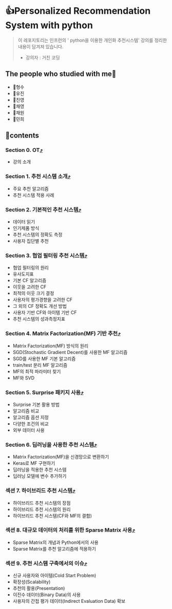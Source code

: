 # 👍Personalized Recommendation System with python

> 이 레포지토리는 인프런의 ' python을 이용한 개인화 추천시스템' 강의를 정리한 내용이 담겨져 있습니다. 
>
> * 강의자 : 거친 코딩

## The people who studied with me🤝

* 🤝형수
* 🤝유진
* 🤝진영
* 🤝채영
* 🤝채원
* 🤝민희

## 📑contents<a id="contents"></a>

### Section 0. OT[⤴️](#contents)

* 강의 소개

### Section 1. 추천 시스템 소개[⤴️](#contents)

* 주요 추천 알고리즘
* 추천 시스템 적용 사례

### Section 2. 기본적인 추천 시스템[⤴️](#contents)

* 데이터 읽기
* 인기제품 방식
* 추천 시스템의 정확도 측정
* 사용자 집단별 추천

### Section 3. 협업 필터링 추천 시스템[⤴️](#contents)

* 협업 필터링의 원리
* 유사도지표
* 기본 CF 알고리즘
* 이웃을 고려한 CF
* 최적의 이웃 크기 결정
* 사용자의 평가경향을 고려한 CF
* 그 외의 CF 정확도 개선 방법
* 사용자 기반 CF와 아이템 기반 CF
* 추천 시스템의 성과측정지표

### Section 4. Matrix Factorization(MF) 기반 추천[⤴️](#contents)

* Matrix Factorization(MF) 방식의 원리
* SGD(Stochastic Gradient Decent)를 사용한 MF 알고리즘
* SGD를 사용한 MF 기본 알고리즘
* train/test 분리 MF 알고리즘
* MF의 최적 파라미터 찾기
* MF와 SVD

### Section 5. Surprise 패키지 사용[⤴️](#contents)

* Surprise 기본 활용 방법
* 알고리즘 비교
* 알고리즘 옵션 지정
* 다양한 조건의 비교
* 외부 데이터 사용

### Section 6. 딥러닝을 사용한 추천 시스템[⤴️](#contents)

* Matrix Factorization(MF)을 신경망으로 변환하기
* Keras로 MF 구현하기
* 딥러닝을 적용한 추천 시스템
* 딥러닝 모델에 변수 추가하기

### 섹션 7. 하이브리드 추천 시스템[⤴️](#contents)

* 하이브리드 추천 시스템의 장점
* 하이브리드 추천 시스템의 원리
* 하이브리드 추천 시스템(CF와 MF의 결합)

### 섹션 8. 대규모 데이터의 처리를 위한 Sparse Matrix 사용[⤴️](#contents)

* Sparse Matrix의 개념과 Python에서의 사용
* Sparse Matrix를 추천 알고리즘에 적용하기

### 섹션 9. 추천 시스템 구축에서의 이슈[⤴️](#contents)

* 신규 사용자와 아이템(Cold Start Problem)
* 확장성(Scalability)
* 추천의 활용(Presentation)
* 이진수 데이터(Binary Data)의 사용
* 사용자의 간접 평가 데이터(Indirect Evaluation Data) 확보
